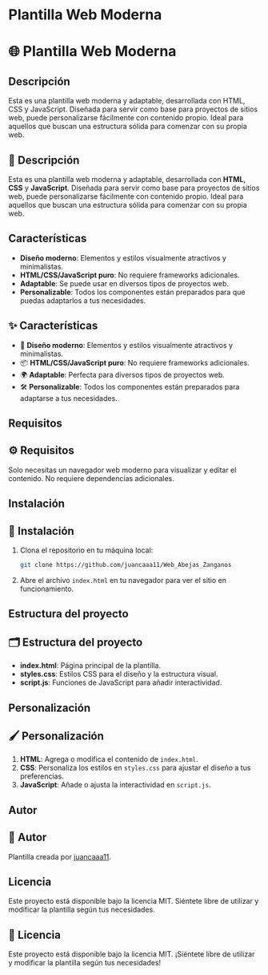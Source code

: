 # Plantilla Web Moderna
# 🌐 Plantilla Web Moderna

## Descripción
Esta es una plantilla web moderna y adaptable, desarrollada con HTML, CSS y JavaScript. Diseñada para servir como base para proyectos de sitios web, puede personalizarse fácilmente con contenido propio. Ideal para aquellos que buscan una estructura sólida para comenzar con su propia web.
## 📄 Descripción
Esta es una plantilla web moderna y adaptable, desarrollada con **HTML**, **CSS** y **JavaScript**. Diseñada para servir como base para proyectos de sitios web, puede personalizarse fácilmente con contenido propio. Ideal para aquellos que buscan una estructura sólida para comenzar con su propia web.

## Características
- **Diseño moderno**: Elementos y estilos visualmente atractivos y minimalistas.
- **HTML/CSS/JavaScript puro**: No requiere frameworks adicionales.
- **Adaptable**: Se puede usar en diversos tipos de proyectos web.
- **Personalizable**: Todos los componentes están preparados para que puedas adaptarlos a tus necesidades.
## ✨ Características
- 🎨 **Diseño moderno**: Elementos y estilos visualmente atractivos y minimalistas.
- 📦 **HTML/CSS/JavaScript puro**: No requiere frameworks adicionales.
- 🌍 **Adaptable**: Perfecta para diversos tipos de proyectos web.
- 🛠️ **Personalizable**: Todos los componentes están preparados para adaptarse a tus necesidades.

## Requisitos
## ⚙️ Requisitos
Solo necesitas un navegador web moderno para visualizar y editar el contenido. No requiere dependencias adicionales.

## Instalación
## 🚀 Instalación
1. Clona el repositorio en tu máquina local:
    ```bash
    git clone https://github.com/juancaaa11/Web_Abejas_Zanganos
    ```
2. Abre el archivo `index.html` en tu navegador para ver el sitio en funcionamiento.

## Estructura del proyecto
## 🗂️ Estructura del proyecto
- **index.html**: Página principal de la plantilla.
- **styles.css**: Estilos CSS para el diseño y la estructura visual.
- **script.js**: Funciones de JavaScript para añadir interactividad.

## Personalización
## 🖌️ Personalización
1. **HTML**: Agrega o modifica el contenido de `index.html`.
2. **CSS**: Personaliza los estilos en `styles.css` para ajustar el diseño a tus preferencias.
3. **JavaScript**: Añade o ajusta la interactividad en `script.js`.

## Autor
## 👤 Autor
Plantilla creada por [juancaaa11](https://github.com/juancaaa11).

## Licencia
Este proyecto está disponible bajo la licencia MIT. Siéntete libre de utilizar y modificar la plantilla según tus necesidades.
## 📄 Licencia
Este proyecto está disponible bajo la licencia MIT. ¡Siéntete libre de utilizar y modificar la plantilla según tus necesidades!